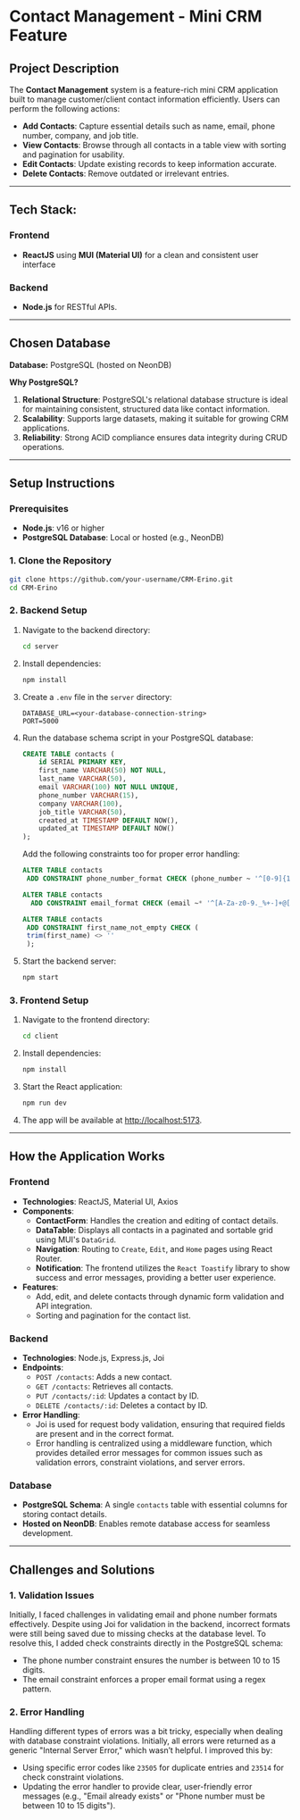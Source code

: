 # Contact Management - Mini CRM Feature

## Project Description
The **Contact Management** system is a feature-rich mini CRM application built to manage customer/client contact information efficiently. Users can perform the following actions:
- **Add Contacts**: Capture essential details such as name, email, phone number, company, and job title.
- **View Contacts**: Browse through all contacts in a table view with sorting and pagination for usability.
- **Edit Contacts**: Update existing records to keep information accurate.
- **Delete Contacts**: Remove outdated or irrelevant entries.

---

## Tech Stack:
### Frontend
- **ReactJS** using **MUI (Material UI)** for a clean and consistent user interface
### Backend
- **Node.js** for RESTful APIs.

---

## Chosen Database
**Database:** PostgreSQL (hosted on NeonDB)

**Why PostgreSQL?**
1. **Relational Structure**: PostgreSQL's relational database structure is ideal for maintaining consistent, structured data like contact information.
2. **Scalability**: Supports large datasets, making it suitable for growing CRM applications.
3. **Reliability**: Strong ACID compliance ensures data integrity during CRUD operations.

---

## Setup Instructions

### Prerequisites
- **Node.js**: v16 or higher
- **PostgreSQL Database**: Local or hosted (e.g., NeonDB)

### 1. Clone the Repository
```bash
git clone https://github.com/your-username/CRM-Erino.git
cd CRM-Erino
```

### 2. Backend Setup
1. Navigate to the backend directory:
   ```bash
   cd server
   ```
2. Install dependencies:
   ```bash
   npm install
   ```
3. Create a `.env` file in the `server` directory:
   ```env
   DATABASE_URL=<your-database-connection-string>
   PORT=5000
   ```
4. Run the database schema script in your PostgreSQL database:
   ```sql
   CREATE TABLE contacts (
       id SERIAL PRIMARY KEY,
       first_name VARCHAR(50) NOT NULL,
       last_name VARCHAR(50),
       email VARCHAR(100) NOT NULL UNIQUE,
       phone_number VARCHAR(15),
       company VARCHAR(100),
       job_title VARCHAR(50),
       created_at TIMESTAMP DEFAULT NOW(),
       updated_at TIMESTAMP DEFAULT NOW()
   );
   ```
   Add the following constraints too for proper error handling:
   
   ```sql
   ALTER TABLE contacts
    ADD CONSTRAINT phone_number_format CHECK (phone_number ~ '^[0-9]{10,15}$');

   ALTER TABLE contacts
     ADD CONSTRAINT email_format CHECK (email ~* '^[A-Za-z0-9._%+-]+@[A-Za-z0-9.-]+\.[A-Za-z]{2,}$')

   ALTER TABLE contacts
    ADD CONSTRAINT first_name_not_empty CHECK (
    trim(first_name) <> ''
    );
   ```
6. Start the backend server:
   ```bash
   npm start
   ```

### 3. Frontend Setup
1. Navigate to the frontend directory:
   ```bash
   cd client
   ```
2. Install dependencies:
   ```bash
   npm install
   ```
3. Start the React application:
   ```bash
   npm run dev
   ```
4. The app will be available at [http://localhost:5173](http://localhost:5173).

---

## How the Application Works

### Frontend
- **Technologies**: ReactJS, Material UI, Axios
- **Components**:
  - **ContactForm**: Handles the creation and editing of contact details.
  - **DataTable**: Displays all contacts in a paginated and sortable grid using MUI's `DataGrid`.
  - **Navigation**: Routing to `Create`, `Edit`, and `Home` pages using React Router.
  - **Notification**: The frontend utilizes the `React Toastify` library to show success and error messages, providing a better user experience.
- **Features**:
  - Add, edit, and delete contacts through dynamic form validation and API integration.
  - Sorting and pagination for the contact list.

### Backend
- **Technologies**: Node.js, Express.js, Joi
- **Endpoints**:
  - `POST /contacts`: Adds a new contact.
  - `GET /contacts`: Retrieves all contacts.
  - `PUT /contacts/:id`: Updates a contact by ID.
  - `DELETE /contacts/:id`: Deletes a contact by ID.
- **Error Handling**:
  - Joi is used for request body validation, ensuring that required fields are present and in the correct format.
  - Error handling is centralized using a middleware function, which provides detailed error messages for common issues such as validation errors, constraint violations, and server errors.

### Database
- **PostgreSQL Schema**: A single `contacts` table with essential columns for storing contact details.
- **Hosted on NeonDB**: Enables remote database access for seamless development.
---

## Challenges and Solutions

### 1. **Validation Issues**
Initially, I faced challenges in validating email and phone number formats effectively. Despite using Joi for validation in the backend, incorrect formats were still being saved due to missing checks at the database level. To resolve this, I added check constraints directly in the PostgreSQL schema:

- The phone number constraint ensures the number is between 10 to 15 digits.
- The email constraint enforces a proper email format using a regex pattern.

### 2. **Error Handling**
Handling different types of errors was a bit tricky, especially when dealing with database constraint violations. Initially, all errors were returned as a generic "Internal Server Error," which wasn’t helpful. I improved this by:

- Using specific error codes like `23505` for duplicate entries and `23514` for check constraint violations.
- Updating the error handler to provide clear, user-friendly error messages (e.g., "Email already exists" or "Phone number must be between 10 to 15 digits").
